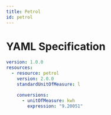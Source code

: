 ```yaml
---
title: Petrol
id: petrol
---
```




# YAML Specification

```yaml
version: 1.0.0
resources:
  - resource: petrol
    version: 2.0.0
    standardUnitOfMeasure: l

    conversions:
      - unitOfMeasure: kwh
        expression: "9.20051"

```



